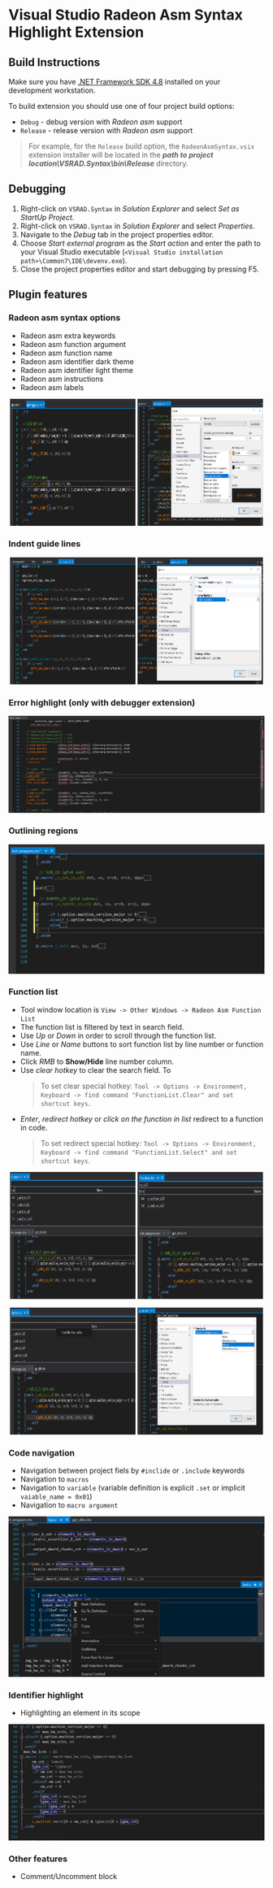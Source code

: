 # Visual Studio Radeon Asm Syntax Highlight Extension

## Build Instructions

Make sure you have [.NET Framework SDK 4.8](https://dotnet.microsoft.com/download/visual-studio-sdks) installed on your development workstation.

To build extension you should use one of four project build options:
* `Debug` - debug version with *Radeon asm* support
* `Release` - release version with *Radeon asm* support

> For example, for the `Release` build option, the `RadeonAsmSyntax.vsix` extension installer will be located in the ***path to project location\VSRAD.Syntax\bin\Release*** directory.

## Debugging

1. Right-click on `VSRAD.Syntax` in *Solution Explorer* and select *Set as StartUp Project*.
2. Right-click on `VSRAD.Syntax` in *Solution Explorer* and
select *Properties*.
4. Navigate to the *Debug* tab in the project properties editor.
5. Choose *Start external program* as the *Start action* and enter the path to your Visual Studio executable (`<Visual Studio installation path>\Common7\IDE\devenv.exe`).
6. Close the project properties editor and start debugging by pressing F5.

## Plugin features

### Radeon asm syntax options
* Radeon asm extra keywords
* Radeon asm function argument
* Radeon asm function name
* Radeon asm identifier dark theme
* Radeon asm identifier light theme
* Radeon asm instructions
* Radeon asm labels
<p align="center">
  <img src="docs/syntax_highlight.PNG" width="49%" height="250px" title="Syntax highlight">
  <img src="docs/syntax_highlight_options.PNG" width="49%" height="250px" title="Syntax highlight options">
</p>

### Indent guide lines
<p align="center">
  <img src="docs/indent_guide.PNG" width="49%" height="250px" title="Syntax highlight">
  <img src="docs/indent_guide_options.PNG" width="49%" height="250px" title="Syntax highlight options">
</p>

### Error highlight (only with debugger extension)
<p align="center">
  <img src="docs/error_highlight.PNG" title="Error highlight">
</p>

### Outlining regions 
<p align="center">
  <img src="docs/outlining.PNG" title="Outlining regions">
</p>

### Function list
* Tool window location is `View -> Other Windows -> Radeon Asm Function List`
* The function list is filtered by text in search field.
* Use *Up* or *Down* in order to scroll through the function list.
* Use *Line* or *Name* buttons to sort function list by line number or function name.
* Click *RMB* to **Show/Hide** line number column.
* Use *clear hotkey* to clear the search field. To 
  > To set clear special hotkey: `Tool -> Options -> Environment, Keyboard -> find command "FunctionList.Clear" and set shortcut keys`.
* *Enter*, *redirect hotkey* or *click on the function in list* redirect to a function in code.
  > To set redirect special hotkey: `Tool -> Options -> Environment, Keyboard -> find command "FunctionList.Select" and set shortcut keys`.

<p align="center">
  <img src="docs/function_list.PNG" width="49%" height="250px" title="Function list">
  <img src="docs/function_list_search.PNG" width="49%" height="250px" title="Function list search field">
</p>
<p align="center">
  <img src="docs/function_list_show_hide.PNG" width="49%" height="250px" title="Function list show/hide">
  <img src="docs/funtion_list_options.PNG" width="49%" height="250px" title="Function list options">
</p>

### Code navigation
* Navigation between project fiels by `#inclide` or `.include` keywords
* Navigation to `macros`
* Navigation to `variable` (variable definition is explicit `.set` or implicit `vaiable_name = 0x01`)
* Navigation to `macro argument`

<p align="center">
  <img src="docs/peek_goto_definition_show.PNG" title="Peek/GoTo definition">
</p>

### Identifier highlight
* Highlighting an element in its scope

<p align="center">
  <img src="docs/identifier_highlight.PNG" title="Indentifier highlight">
</p>

### Other features
* Comment/Uncomment block